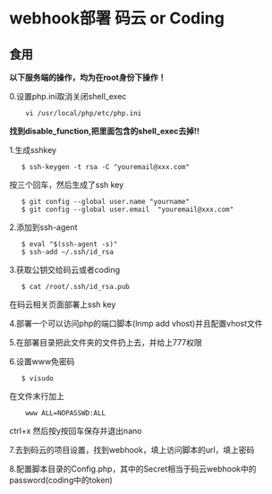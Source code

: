 # webhook部署 码云 or Coding

## 食用 

  **以下服务端的操作，均为在root身份下操作！**
  
  0.设置php.ini取消关闭shell_exec
  
```
    vi /usr/local/php/etc/php.ini
```

  **找到disable_function,把里面包含的shell_exec去掉!!**
  
  1.生成sshkey
  
```shell
   $ ssh-keygen -t rsa -C "youremail@xxx.com"
```
  
  按三个回车，然后生成了ssh key
  
```shell
   $ git config --global user.name "yourname"
   $ git config --global user.email  "youremail@xxx.com"
```
  
  2.添加到ssh-agent
  
```shell
   $ eval "$(ssh-agent -s)"
   $ ssh-add ~/.ssh/id_rsa
```
  
  3.获取公钥交给码云或者coding
  
```shell
   $ cat /root/.ssh/id_rsa.pub
```

  在码云相关页面部署上ssh key
  
  4.部署一个可以访问php的端口脚本(lnmp add vhost)并且配置vhost文件
  
  5.在部署目录把此文件夹的文件扔上去，并给上777权限
  
  6.设置www免密码
  
```shell
   $ visudo
```

  在文件末行加上

```
    www ALL=NOPASSWD:ALL
```
  
  ctrl+x 然后按y按回车保存并退出nano
  
  7.去到码云的项目设置，找到webhook，填上访问脚本的url，填上密码
  
  8.配置脚本目录的Config.php，其中的Secret相当于码云webhook中的password(coding中的token)